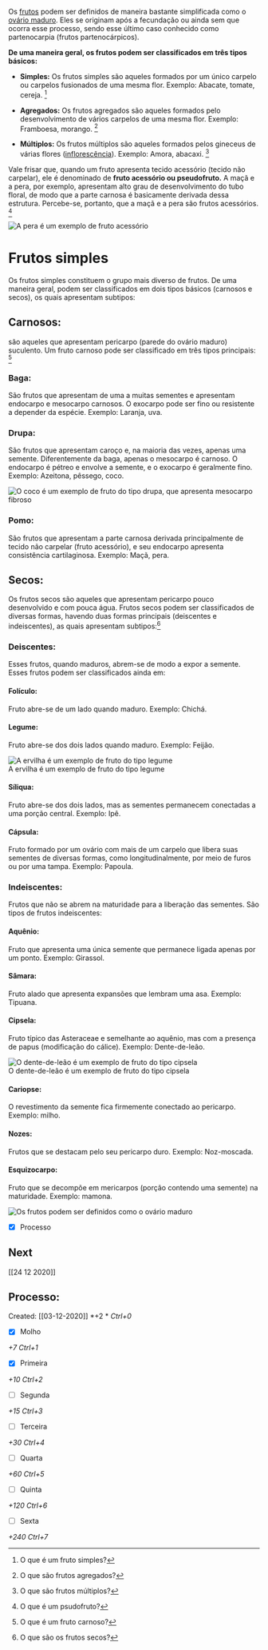 Os [frutos](https://mundoeducacao.uol.com.br/biologia/frutos.htm) podem ser definidos de maneira bastante simplificada como o [ovário maduro](https://mundoeducacao.uol.com.br/biologia/flor.htm). Eles se originam após a fecundação ou ainda sem que ocorra esse processo, sendo esse último caso conhecido como partenocarpia (frutos partenocárpicos).

**De uma maneira geral, os frutos podem ser classificados em três tipos básicos:**

+   **Simples:** Os frutos simples são aqueles formados por um único carpelo ou carpelos fusionados de uma mesma flor. Exemplo: Abacate, tomate, cereja. [^761871]

[^761871]: O que é um fruto simples?

    
+ **Agregados:** Os frutos agregados são aqueles formados pelo desenvolvimento de vários carpelos de uma mesma flor. Exemplo: Framboesa, morango. [^954237]

[^954237]: O que são frutos agregados?

    
+   **Múltiplos:** Os frutos múltiplos são aqueles formados pelos gineceus de várias flores ([inflorescência](https://mundoeducacao.uol.com.br/biologia/inflorescencia.htm)). Exemplo: Amora, abacaxi. [^23911]

[^23911]: O que são frutos múltiplos?

    

Vale frisar que, quando um fruto apresenta tecido acessório (tecido não carpelar), ele é denominado de **fruto acessório ou pseudofruto.** A maçã e a pera, por exemplo, apresentam alto grau de desenvolvimento do tubo floral, de modo que a parte carnosa é basicamente derivada dessa estrutura. Percebe-se, portanto, que a maçã e a pera são frutos acessórios. [^363408]

[^363408]: O que é um psudofruto?


![A pera é um exemplo de fruto acessório](https://static.mundoeducacao.uol.com.br/mundoeducacao/conteudo/pera(2).jpg "Pera")  

# Frutos simples

Os frutos simples constituem o grupo mais diverso de frutos. De uma maneira geral, podem ser classificados em dois tipos básicos (carnosos e secos), os quais apresentam subtipos:

## Carnosos:
são aqueles que apresentam pericarpo (parede do ovário maduro) suculento. Um fruto carnoso pode ser classificado em três tipos principais: [^311022]

[^311022]: O que é um fruto carnoso?

    
### Baga:
São frutos que apresentam de uma a muitas sementes e apresentam endocarpo e mesocarpo carnosos. O exocarpo pode ser fino ou resistente a depender da espécie. Exemplo: Laranja, uva.

### Drupa: 
São frutos que apresentam caroço e, na maioria das vezes, apenas uma semente. Diferentemente da baga, apenas o mesocarpo é carnoso. O endocarpo é pétreo e envolve a semente, e o exocarpo é geralmente fino. Exemplo: Azeitona, pêssego, coco.

![O coco é um exemplo de fruto do tipo drupa, que apresenta mesocarpo fibroso](https://static.mundoeducacao.uol.com.br/mundoeducacao/conteudo/coco.jpg "Coco")  

### Pomo:
São frutos que apresentam a parte carnosa derivada principalmente de tecido não carpelar (fruto acessório), e seu endocarpo apresenta consistência cartilaginosa. Exemplo: Maçã, pera.

## Secos:
Os frutos secos são aqueles que apresentam pericarpo pouco desenvolvido e com pouca água. Frutos secos podem ser classificados de diversas formas, havendo duas formas principais (deiscentes e indeiscentes), as quais apresentam subtipos:[^916564]

[^916564]: O que são os frutos secos?

    

### Deiscentes:
Esses frutos, quando maduros, abrem-se de modo a expor a semente. Esses frutos podem ser classificados ainda em:

#### Folículo:
Fruto abre-se de um lado quando maduro. Exemplo: Chichá.

#### Legume:
Fruto abre-se dos dois lados quando maduro. Exemplo: Feijão.

![A ervilha é um exemplo de fruto do tipo legume](https://static.mundoeducacao.uol.com.br/mundoeducacao/conteudo/ervilha(1).jpg "Ervilha")  
A ervilha é um exemplo de fruto do tipo legume

#### Síliqua:
Fruto abre-se dos dois lados, mas as sementes permanecem conectadas a uma porção central. Exemplo: Ipê.

#### Cápsula:
Fruto formado por um ovário com mais de um carpelo que libera suas sementes de diversas formas, como longitudinalmente, por meio de furos ou por uma tampa. Exemplo: Papoula.

### Indeiscentes:
Frutos que não se abrem na maturidade para a liberação das sementes. São tipos de frutos indeiscentes:

#### Aquênio:
Fruto que apresenta uma única semente que permanece ligada apenas por um ponto. Exemplo: Girassol.

#### Sâmara:
Fruto alado que apresenta expansões que lembram uma asa. Exemplo: Tipuana.

#### Cipsela:
Fruto típico das Asteraceae e semelhante ao aquênio, mas com a presença de papus (modificação do cálice). Exemplo: Dente-de-leão.

![O dente-de-leão é um exemplo de fruto do tipo cipsela](https://static.mundoeducacao.uol.com.br/mundoeducacao/conteudo/dente-de-leao.jpg "Dente-de-leão")  
O dente-de-leão é um exemplo de fruto do tipo cipsela

#### Cariopse: 
O revestimento da semente fica firmemente conectado ao pericarpo. Exemplo: milho.

#### Nozes:
Frutos que se destacam pelo seu pericarpo duro. Exemplo: Noz-moscada.

#### Esquizocarpo:

Fruto que se decompõe em mericarpos (porção contendo uma semente) na maturidade. Exemplo: mamona.

![Os frutos podem ser definidos como o ovário maduro](https://static.mundoeducacao.uol.com.br/mundoeducacao/conteudo_legenda/3891462f6d1677a6b7850a47c7ae153e.jpg "Frutos")  

- [x] Processo

## Next
[[24 12 2020]]
## Processo:
Created: [[03-12-2020]]
*+2 *  *Ctrl+0*
- [x] Molho  

*+7*  *Ctrl+1*

- [x] Primeira 

*+10*  *Ctrl+2*

- [ ] Segunda

*+15*  *Ctrl+3*

- [ ] Terceira 

*+30*  *Ctrl+4*

- [ ] Quarta 

*+60*  *Ctrl+5*

- [ ] Quinta 

*+120*  *Ctrl+6*

- [ ] Sexta 

*+240*  *Ctrl+7*